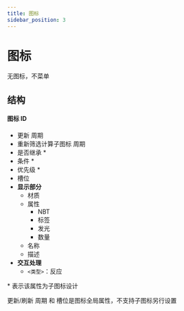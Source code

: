 ```yaml
---
title: 图标
sidebar_position: 3
---
```


# 图标

无图标，不菜单

## 结构

#### 图标 ID

* 更新 周期
* 重新筛选计算子图标 周期
* 是否继承 \*
* 条件 \*
* 优先级 \*
* 槽位
* **显示部分**
  * 材质
  * 属性
    * NBT
    * 标签
    * 发光
    * 数量
  * 名称
  * 描述
* **交互处理**
  * ```<类型>```：反应

\* 表示该属性为子图标设计

更新/刷新 周期 和 槽位是图标全局属性，不支持子图标另行设置

